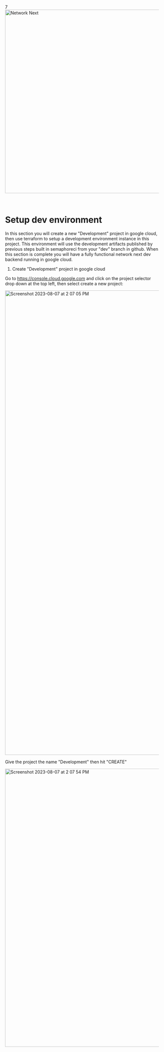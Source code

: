 7<img src="https://static.wixstatic.com/media/799fd4_0512b6edaeea4017a35613b4c0e9fc0b~mv2.jpg/v1/fill/w_1200,h_140,al_c,q_80,usm_0.66_1.00_0.01/networknext_logo_colour_black_RGB_tightc.jpg" alt="Network Next" width="600"/>

<br>

# Setup dev environment

In this section you will create a new "Development" project in google cloud, then use terraform to setup a development environment instance in this project. This environment will use the development artifacts published by previous steps built in semaphoreci from your "dev" branch in github. When this section is complete you will have a fully functional network next dev backend running in google cloud.

1. Create "Development" project in google cloud

Go to https://console.cloud.google.com and click on the project selector drop down at the top left, then select create a new project:

<img width="1518" alt="Screenshot 2023-08-07 at 2 07 05 PM" src="https://github.com/networknext/next/assets/696656/3077567d-c926-42cd-99d8-634de1341ebc">

Give the project the name "Development" then hit "CREATE"

<img width="909" alt="Screenshot 2023-08-07 at 2 07 54 PM" src="https://github.com/networknext/next/assets/696656/0e3ee5ce-5d82-4f45-88ec-ea54cb975071">

